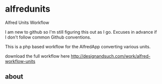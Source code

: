 alfredunits
===========

Alfred Units Workflow

I am new to github so I'm still figuring this out as I go. Excuses in advance if I don't follow common Github conventions.

This is a php based workflow for the AlfredApp converting various units.

download the full workflow here http://designandsuch.com/work/alfred-workflow-units

<h2>about</h2>
